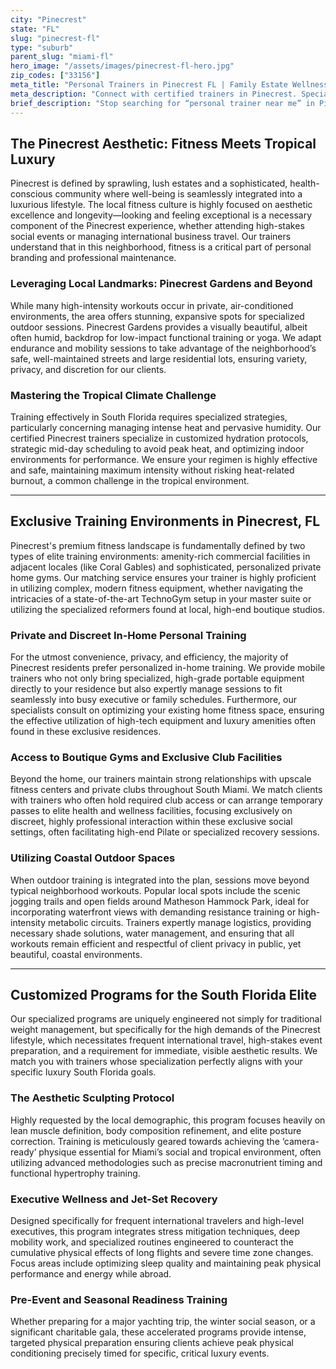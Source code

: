 ```yaml
---
city: "Pinecrest"
state: "FL"
slug: "pinecrest-fl"
type: "suburb"
parent_slug: "miami-fl"
hero_image: "/assets/images/pinecrest-fl-hero.jpg"
zip_codes: ["33156"]
meta_title: "Personal Trainers in Pinecrest FL | Family Estate Wellness"
meta_description: "Connect with certified trainers in Pinecrest. Specialists in private home gym design, multi-generational family fitness, and large property training."
brief_description: "Stop searching for “personal trainer near me” in Pinecrest. We specialize in matching affluent residents with vetted, certified luxury fitness experts. Whether you require aesthetic sculpting, performance conditioning, or guided training within your bespoke home gym, our coaches deliver exclusive results tailored to the South Florida lifestyle. Achieve your optimal physique for the next international trip or your daily routine at the Coral Reef Yacht Club. Start your premium fitness journey today and schedule a complimentary, confidential consultation."
---
```

## The Pinecrest Aesthetic: Fitness Meets Tropical Luxury

Pinecrest is defined by sprawling, lush estates and a sophisticated, health-conscious community where well-being is seamlessly integrated into a luxurious lifestyle. The local fitness culture is highly focused on aesthetic excellence and longevity—looking and feeling exceptional is a necessary component of the Pinecrest experience, whether attending high-stakes social events or managing international business travel. Our trainers understand that in this neighborhood, fitness is a critical part of personal branding and professional maintenance.

### Leveraging Local Landmarks: Pinecrest Gardens and Beyond

While many high-intensity workouts occur in private, air-conditioned environments, the area offers stunning, expansive spots for specialized outdoor sessions. Pinecrest Gardens provides a visually beautiful, albeit often humid, backdrop for low-impact functional training or yoga. We adapt endurance and mobility sessions to take advantage of the neighborhood’s safe, well-maintained streets and large residential lots, ensuring variety, privacy, and discretion for our clients.

### Mastering the Tropical Climate Challenge

Training effectively in South Florida requires specialized strategies, particularly concerning managing intense heat and pervasive humidity. Our certified Pinecrest trainers specialize in customized hydration protocols, strategic mid-day scheduling to avoid peak heat, and optimizing indoor environments for performance. We ensure your regimen is highly effective and safe, maintaining maximum intensity without risking heat-related burnout, a common challenge in the tropical environment.

---

## Exclusive Training Environments in Pinecrest, FL

Pinecrest's premium fitness landscape is fundamentally defined by two types of elite training environments: amenity-rich commercial facilities in adjacent locales (like Coral Gables) and sophisticated, personalized private home gyms. Our matching service ensures your trainer is highly proficient in utilizing complex, modern fitness equipment, whether navigating the intricacies of a state-of-the-art TechnoGym setup in your master suite or utilizing the specialized reformers found at local, high-end boutique studios.

### Private and Discreet In-Home Personal Training

For the utmost convenience, privacy, and efficiency, the majority of Pinecrest residents prefer personalized in-home training. We provide mobile trainers who not only bring specialized, high-grade portable equipment directly to your residence but also expertly manage sessions to fit seamlessly into busy executive or family schedules. Furthermore, our specialists consult on optimizing your existing home fitness space, ensuring the effective utilization of high-tech equipment and luxury amenities often found in these exclusive residences.

### Access to Boutique Gyms and Exclusive Club Facilities

Beyond the home, our trainers maintain strong relationships with upscale fitness centers and private clubs throughout South Miami. We match clients with trainers who often hold required club access or can arrange temporary passes to elite health and wellness facilities, focusing exclusively on discreet, highly professional interaction within these exclusive social settings, often facilitating high-end Pilate or specialized recovery sessions.

### Utilizing Coastal Outdoor Spaces

When outdoor training is integrated into the plan, sessions move beyond typical neighborhood workouts. Popular local spots include the scenic jogging trails and open fields around Matheson Hammock Park, ideal for incorporating waterfront views with demanding resistance training or high-intensity metabolic circuits. Trainers expertly manage logistics, providing necessary shade solutions, water management, and ensuring that all workouts remain efficient and respectful of client privacy in public, yet beautiful, coastal environments.

---

## Customized Programs for the South Florida Elite

Our specialized programs are uniquely engineered not simply for traditional weight management, but specifically for the high demands of the Pinecrest lifestyle, which necessitates frequent international travel, high-stakes event preparation, and a requirement for immediate, visible aesthetic results. We match you with trainers whose specialization perfectly aligns with your specific luxury South Florida goals.

### The Aesthetic Sculpting Protocol

Highly requested by the local demographic, this program focuses heavily on lean muscle definition, body composition refinement, and elite posture correction. Training is meticulously geared towards achieving the ‘camera-ready’ physique essential for Miami’s social and tropical environment, often utilizing advanced methodologies such as precise macronutrient timing and functional hypertrophy training.

### Executive Wellness and Jet-Set Recovery

Designed specifically for frequent international travelers and high-level executives, this program integrates stress mitigation techniques, deep mobility work, and specialized routines engineered to counteract the cumulative physical effects of long flights and severe time zone changes. Focus areas include optimizing sleep quality and maintaining peak physical performance and energy while abroad.

### Pre-Event and Seasonal Readiness Training

Whether preparing for a major yachting trip, the winter social season, or a significant charitable gala, these accelerated programs provide intense, targeted physical preparation ensuring clients achieve peak physical conditioning precisely timed for specific, critical luxury events.